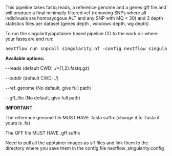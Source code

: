 This pipeline takes fastq reads, a reference genome and a genes gff file and will produce a final minimally filtered vcf (removing SNPs where all indidivuals are homozyogous ALT and any SNP with MQ < 30) and 3 depth statistics files per dataset (genes depth , windows depth, wg depth)

To run the singularity/apptainer based pipeline CD to the work dir where your fastq are and run:
<pre>nextflow run snpcall_singularity.nf -config nextflow_singularity.config --ref_genome /path/to/reference_genome.fasta --gff_file /path/to/genes.gff</pre>


<b>Available options:</b>

--reads (default CWD: ./*{1,2}.fastq.gz)

--outdir (default CWD: ./)

--ref_genome (No default, give full path)

--gff_file (No default, give full path)


<b>IMPORTANT</b>

The reference genome file MUST HAVE .fasta suffix (change it to .fasta if yours is .fa)

The GFF file MUST HAVE .gff suffix

Need to pull all the apptainer images as sif files and link them to the directory where you save them in the config file nextflow_singularity.config
